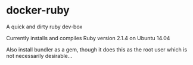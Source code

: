 docker-ruby
===========

A quick and dirty ruby dev-box

Currently installs and compiles Ruby version 2.1.4 on Ubuntu 14.04

Also install bundler as a gem, though it does this as the root user which is not necessarily desirable...
